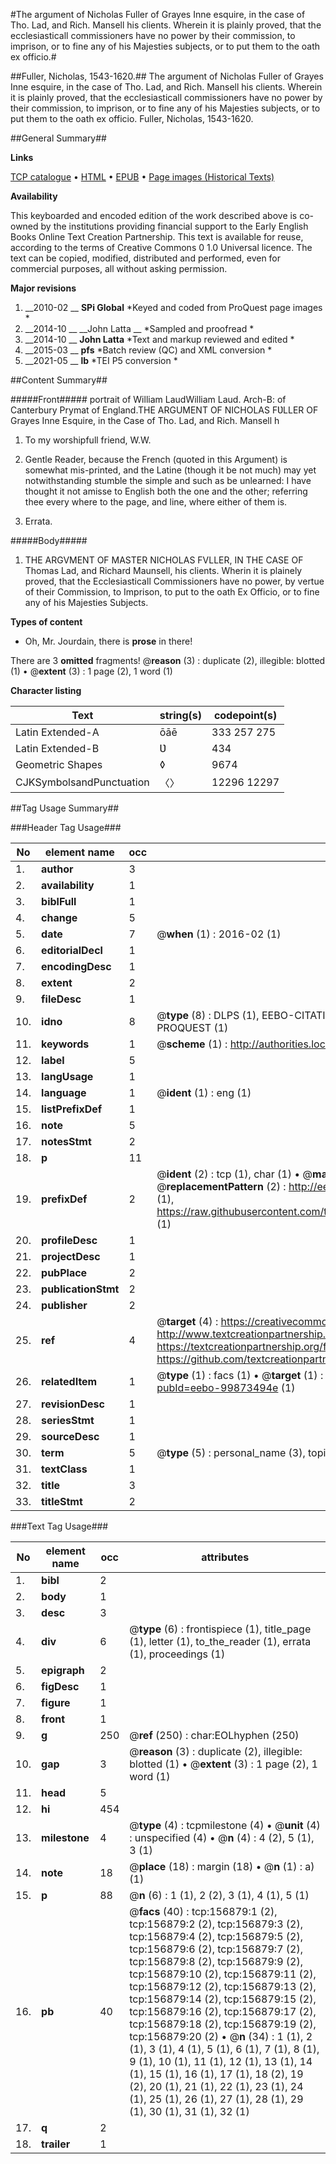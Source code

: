 #The argument of Nicholas Fuller of Grayes Inne esquire, in the case of Tho. Lad, and Rich. Mansell his clients. Wherein it is plainly proved, that the ecclesiasticall commissioners have no power by their commission, to imprison, or to fine any of his Majesties subjects, or to put them to the oath ex officio.#

##Fuller, Nicholas, 1543-1620.##
The argument of Nicholas Fuller of Grayes Inne esquire, in the case of Tho. Lad, and Rich. Mansell his clients. Wherein it is plainly proved, that the ecclesiasticall commissioners have no power by their commission, to imprison, or to fine any of his Majesties subjects, or to put them to the oath ex officio.
Fuller, Nicholas, 1543-1620.

##General Summary##

**Links**

[TCP catalogue](http://www.ota.ox.ac.uk/tcp/)  • 
[HTML](http://tei.it.ox.ac.uk/tcp/Texts-HTML/free/A85/A85004.html)  • 
[EPUB](http://tei.it.ox.ac.uk/tcp/Texts-EPUB/free/A85/A85004.epub) • 
[Page images (Historical Texts)](https://historicaltexts.jisc.ac.uk/eebo-99873494e)

**Availability**

This keyboarded and encoded edition of the work described above is co-owned by the
    institutions providing financial support to the Early English Books Online Text Creation
    Partnership. This text is available for reuse, according to the terms of  Creative Commons 0 1.0 Universal
    licence. The text can be copied, modified, distributed and performed, even for commercial
    purposes, all without asking permission.

**Major revisions**

1. __2010-02 __ __SPi Global__ *Keyed and coded from ProQuest page images *
1. __2014-10 __ __John Latta __ *Sampled and proofread *
1. __2014-10 __ __John Latta__ *Text and markup reviewed and edited *
1. __2015-03 __ __pfs__ *Batch review (QC) and XML conversion *
1. __2021-05 __ __lb__ *TEI P5 conversion *

##Content Summary##

#####Front#####
portrait of William LaudWilliam Laud. Arch-B: of Canterbury Prymat of England.THE ARGUMENT OF NICHOLAS FƲLLER OF Grayes Inne Esquire, in the Case of Tho. Lad, and Rich. Mansell h
1. To my worshipfull friend, W.W.

1. Gentle Reader, because the French (quoted in this Argument) is somewhat mis-printed, and the Latine (though it be not much) may yet notwithstanding stumble the simple and such as be unlearned: I have thought it not amisse to English both the one and the other; referring thee every where to the page, and line, where either of them is.

1. Errata.

#####Body#####

1. THE ARGVMENT OF MASTER NICHOLAS FVLLER, IN THE CASE OF Thomas Lad, and Richard Maunsell, his clients. Wherin it is plainely proved, that the Ecclesiasticall Commissioners have no power, by vertue of their Commission, to Imprison, to put to the oath Ex Officio, or to fine any of his Majesties Subjects.

**Types of content**

  * Oh, Mr. Jourdain, there is **prose** in there!

There are 3 **omitted** fragments! 
 @__reason__ (3) : duplicate (2), illegible: blotted (1)  •  @__extent__ (3) : 1 page (2), 1 word (1)

**Character listing**


|Text|string(s)|codepoint(s)|
|---|---|---|
|Latin Extended-A|ōāē|333 257 275|
|Latin Extended-B|Ʋ|434|
|Geometric Shapes|◊|9674|
|CJKSymbolsandPunctuation|〈〉|12296 12297|

##Tag Usage Summary##

###Header Tag Usage###

|No|element name|occ|attributes|
|---|---|---|---|
|1.|__author__|3||
|2.|__availability__|1||
|3.|__biblFull__|1||
|4.|__change__|5||
|5.|__date__|7| @__when__ (1) : 2016-02 (1)|
|6.|__editorialDecl__|1||
|7.|__encodingDesc__|1||
|8.|__extent__|2||
|9.|__fileDesc__|1||
|10.|__idno__|8| @__type__ (8) : DLPS (1), EEBO-CITATION (1), VID (1), EEBO-PROQUEST (1), STC (3), PROQUEST (1)|
|11.|__keywords__|1| @__scheme__ (1) : http://authorities.loc.gov/ (1)|
|12.|__label__|5||
|13.|__langUsage__|1||
|14.|__language__|1| @__ident__ (1) : eng (1)|
|15.|__listPrefixDef__|1||
|16.|__note__|5||
|17.|__notesStmt__|2||
|18.|__p__|11||
|19.|__prefixDef__|2| @__ident__ (2) : tcp (1), char (1)  •  @__matchPattern__ (2) : ([0-9\-]+):([0-9IVX]+) (1), (.+) (1)  •  @__replacementPattern__ (2) : http://eebo.chadwyck.com/downloadtiff?vid=$1&page=$2 (1), https://raw.githubusercontent.com/textcreationpartnership/Texts/master/tcpchars.xml#$1 (1)|
|20.|__profileDesc__|1||
|21.|__projectDesc__|1||
|22.|__pubPlace__|2||
|23.|__publicationStmt__|2||
|24.|__publisher__|2||
|25.|__ref__|4| @__target__ (4) : https://creativecommons.org/publicdomain/zero/1.0/ (1), http://www.textcreationpartnership.org/docs/. (1), https://textcreationpartnership.org/faq/#faq05 (1), https://github.com/textcreationpartnership (1)|
|26.|__relatedItem__|1| @__type__ (1) : facs (1)  •  @__target__ (1) : https://data.historicaltexts.jisc.ac.uk/view?pubId=eebo-99873494e (1)|
|27.|__revisionDesc__|1||
|28.|__seriesStmt__|1||
|29.|__sourceDesc__|1||
|30.|__term__|5| @__type__ (5) : personal_name (3), topical_term (1), geographic_name (1)|
|31.|__textClass__|1||
|32.|__title__|3||
|33.|__titleStmt__|2||


###Text Tag Usage###

|No|element name|occ|attributes|
|---|---|---|---|
|1.|__bibl__|2||
|2.|__body__|1||
|3.|__desc__|3||
|4.|__div__|6| @__type__ (6) : frontispiece (1), title_page (1), letter (1), to_the_reader (1), errata (1), proceedings (1)|
|5.|__epigraph__|2||
|6.|__figDesc__|1||
|7.|__figure__|1||
|8.|__front__|1||
|9.|__g__|250| @__ref__ (250) : char:EOLhyphen (250)|
|10.|__gap__|3| @__reason__ (3) : duplicate (2), illegible: blotted (1)  •  @__extent__ (3) : 1 page (2), 1 word (1)|
|11.|__head__|5||
|12.|__hi__|454||
|13.|__milestone__|4| @__type__ (4) : tcpmilestone (4)  •  @__unit__ (4) : unspecified (4)  •  @__n__ (4) : 4 (2), 5 (1), 3 (1)|
|14.|__note__|18| @__place__ (18) : margin (18)  •  @__n__ (1) : a) (1)|
|15.|__p__|88| @__n__ (6) : 1 (1), 2 (2), 3 (1), 4 (1), 5 (1)|
|16.|__pb__|40| @__facs__ (40) : tcp:156879:1 (2), tcp:156879:2 (2), tcp:156879:3 (2), tcp:156879:4 (2), tcp:156879:5 (2), tcp:156879:6 (2), tcp:156879:7 (2), tcp:156879:8 (2), tcp:156879:9 (2), tcp:156879:10 (2), tcp:156879:11 (2), tcp:156879:12 (2), tcp:156879:13 (2), tcp:156879:14 (2), tcp:156879:15 (2), tcp:156879:16 (2), tcp:156879:17 (2), tcp:156879:18 (2), tcp:156879:19 (2), tcp:156879:20 (2)  •  @__n__ (34) : 1 (1), 2 (1), 3 (1), 4 (1), 5 (1), 6 (1), 7 (1), 8 (1), 9 (1), 10 (1), 11 (1), 12 (1), 13 (1), 14 (1), 15 (1), 16 (1), 17 (1), 18 (2), 19 (2), 20 (1), 21 (1), 22 (1), 23 (1), 24 (1), 25 (1), 26 (1), 27 (1), 28 (1), 29 (1), 30 (1), 31 (1), 32 (1)|
|17.|__q__|2||
|18.|__trailer__|1||
